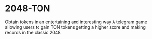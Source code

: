 # 2048-TON
Obtain tokens in an entertaining and interesting way
A telegram game allowing users to gain TON tokens getting a higher score and making records in the classic 2048
